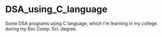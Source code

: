 # DSA_using_C_language
Some DSA programs using C language, which I'm learning in my college during my Bsc Comp. Sci. degree.
